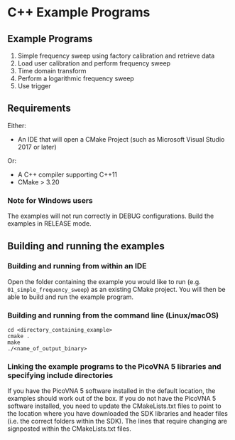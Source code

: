 # C++ Example Programs

## Example Programs

1. Simple frequency sweep using factory calibration and retrieve data 
2. Load user calibration and perform frequency sweep 
3. Time domain transform 
4. Perform a logarithmic frequency sweep 
5. Use trigger 


## Requirements


Either:
* An IDE that will open a CMake Project (such as Microsoft Visual Studio 2017 or later)

Or:
* A C++ compiler supporting C++11
* CMake > 3.20


### Note for Windows users

The examples will not run correctly in DEBUG configurations. Build the examples in RELEASE mode.


## Building and running the examples

### Building and running from within an IDE

Open the folder containing the example you would like to run (e.g. `01_simple_frequency_sweep`) as an existing CMake project. You will then be able to build and run the example program.

### Building and running from the command line (Linux/macOS)

```
cd <directory_containing_example>
cmake .
make
./<name_of_output_binary>
```

### Linking the example programs to the PicoVNA 5 libraries and specifying include directories

If you have the PicoVNA 5 software installed in the default location, the examples should work out of the box. If you do not have the PicoVNA 5 software installed, you need to update the CMakeLists.txt files to point to the location where you have downloaded the SDK libraries and header files (i.e. the correct folders within the SDK). The lines that require changing are signposted within the CMakeLists.txt files.


